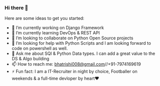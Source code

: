 ### Hi there 👋

Here are some ideas to get you started:

- 🔭 I’m currently working on Django Framework
- 🌱 I’m currently learning DevOps & REST API   
- 👯 I’m looking to collaborate on Python Open Source projects 
- 🤔 I’m looking for help with Python Scripts and I am looking forward to code on powershell as well. 
- 💬 Ask me about SQl & Python Data types. I can add a great value to the DS & Algo building 
- 📫 How to reach me: bhatrishi008@gmail.com//+91-7974169619 
- ⚡ Fun fact: I am a IT-Recruiter in night by choice, Footballer on weekends & a full-time devloper by heart❤
